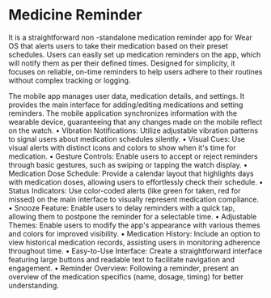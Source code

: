 # Medicine Reminder
It is a straightforward non -standalone medication reminder app for Wear OS that alerts users to take their medication based on their preset schedules. 
Users can easily set up medication reminders on the app, which will notify them as per their defined times. Designed for simplicity, it focuses on reliable, on-time reminders to help users adhere to their routines without complex tracking or logging.

The mobile app manages user data, medication details, and settings. It provides the main interface for adding/editing medications and setting reminders. The mobile application synchronizes information with the wearable device, guaranteeing that any changes made on the mobile reflect on the watch.
•	Vibration Notifications: Utilize adjustable vibration patterns to signal users about medication schedules silently.
•	Visual Cues: Use visual alerts with distinct icons and colors to show when it's time for medication.
•	Gesture Controls: Enable users to accept or reject reminders through basic gestures, such as swiping or tapping the watch display.
•	Medication Dose Schedule: Provide a calendar layout that highlights days with medication doses, allowing users to effortlessly check their schedule.
•	Status Indicators: Use color-coded alerts (like green for taken, red for missed) on the main interface to visually represent medication compliance.
•	Snooze Feature: Enable users to delay reminders with a quick tap, allowing them to postpone the reminder for a selectable time.
•	Adjustable Themes: Enable users to modify the app's appearance with various themes and colors for improved visibility.
•	Medication History: Include an option to view historical medication records, assisting users in monitoring adherence throughout time.
•	Easy-to-Use Interface: Create a straightforward interface featuring large buttons and readable text to facilitate navigation and engagement.
•	Reminder Overview: Following a reminder, present an overview of the medication specifics (name, dosage, timing) for better understanding.
